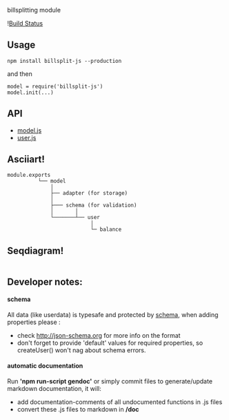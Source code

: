 billsplitting module 

\![Build Status](https://travis-ci.org/coderofsalvation/billsplit-js.svg?branch=master)

## Usage

    npm install billsplit-js --production

and then 

    model = require('billsplit-js')
    model.init(...)

## API

* [model.js](doc/model.js.md)
* [user.js](doc/user.js.md)

## Asciiart!

    module.exports
              └── model
                  │
                  ├── adapter (for storage)
                  │
                  ├─── schema (for validation)
                  │       │
                  └───────┴── user
                               │
                               └─ balance

## Seqdiagram!

<!-- https://www.websequencediagrams.com/?lz=dGl0bGUgQklMTFNQTElULUpTIEJBU0lDUwoKY2xpZW50LT5tb2RlbDogAAIFLmluaXQoYWRhcHRlcikKABYFLT4ACQc6IAAZBQAOCXVzZXI6IHVzZXIuYmlsbFNwbGl0KCAxMC4wLCBbIkEiLCJCIl0gKQpub3RlIG92ZXIAXgYsADIGKiBjcmVhdGVzAD0FcyBhbmQgZGl2aWRlc1xuYW1vdW50AC8GY3VycmVudABkBVxuICsAbQUgQQABCEIKdXNlcgCBBghwYXliYWNrTG9hbigpAA0NbGVuZE1vbmV5AA8JAIFOCXNhdmUAJQkAghEGOiBzaG93IHJlc3BvbnNlCg&s=napkin -->

<img alt="" src="https://www.websequencediagrams.com/cgi-bin/cdraw?lz=dGl0bGUgQklMTFNQTElULUpTIEJBU0lDUwoKY2xpZW50LT5tb2RlbDogAAIFLmluaXQoYWRhcHRlcikKABYFLT4ACQc6IAAZBQAOCXVzZXI6IHVzZXIuYmlsbFNwbGl0KCAxMC4wLCBbIkEiLCJCIl0gKQpub3RlIG92ZXIAXgYsADIGKiBjcmVhdGVzAD0FcyBhbmQgZGl2aWRlc1xuYW1vdW50AC8GY3VycmVudABkBVxuICsAbQUgQQABCEIKdXNlcgCBBghwYXliYWNrTG9hbigpAA0NbGVuZE1vbmV5AA8JAIFOCXNhdmUAJQkAghEGOiBzaG93IHJlc3BvbnNlCg&s=napki://www.websequencediagrams.com/cgi-bin/cdraw?lz=dGl0bGUgQklMTFNQTElULUpTIEJBU0lDUwoKY2xpZW50LT5tb2RlbDogAAIFLmluaXQoYWRhcHRlcikKABYFLT4ACQc6IAAZBSkKbm90ZSBvdmVyIAARCXJlYWQvd3JpdGUvdXBkYXRlL2RlbGV0ZQBWEHVzZXIgPQBmB2dldE9yQ3JlYXRlVXNlcigiZm9vIikAHxQuYmlsbFNwbGl0KCAxMC4wLCBbIkEiLCJCIl0gAIEEDACBRwUsdXNlcjogKiBjAFYFcwBwBXMgYW5kIGRpdmlkZXNcbmFtb3VudACBPwZjdXJyZW50AIEXBVxuICsAgR8GQQABCEIKdXNlci0-AFAGcGF5YmFja0xvYW4oKQANDWxlbmRNb25leQAPCXNjaGVtYTp2YWxpZGF0ZQAnCQCCdAY6IHNob3cgcmVzcG9uc2UK&s=napkin">

## Developer notes:

#### schema
All data (like userdata) is typesafe and protected by [schema](https://github.com/coderofsalvation/billsplit-js/blob/master/lib/schema.js), when adding properties please :

* check http://json-schema.org for more info on the format
* don't forget to provide 'default' values for required properties, so createUser() won't nag about schema errors.

#### automatic documentation

Run __'npm run-script gendoc'__ or simply commit files to generate/update markdown documentation, it will:

* add documentation-comments of all undocumented functions in .js files 
* convert these .js files to markdown in __/doc__
